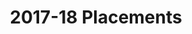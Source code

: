 ---
title: 2017-18 Placements
description: Placement details for the year 2018
template: placementlist
---
